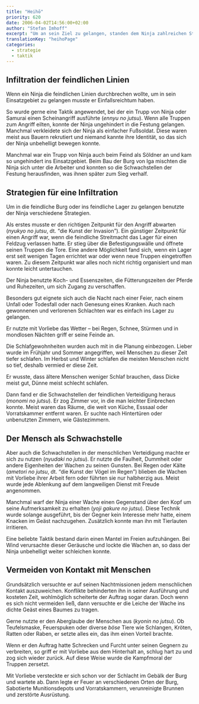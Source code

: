 ```yaml
---
title: "Heihō"
priority: 620
date: 2006-04-02T14:56:00+02:00
author: "Stefan Imhoff"
excerpt: "Um an sein Ziel zu gelangen, standen dem Ninja zahlreichen Strategien und Taktiken zur Verfügung, mit denen er leichter durch feindliches Gebiet gelangen konnte oder in bewachte Anlagen eindringen konnte."
translationKey: "heihoPage"
categories:
  - strategie
  - taktik
---
```


## Infiltration der feindlichen Linien

Wenn ein Ninja die feindlichen Linien durchbrechen wollte, um in sein Einsatzgebiet zu gelangen musste er Einfallsreichtum haben.

So wurde gerne eine Taktik angewendet, bei der ein Trupp von Ninja oder Samurai einen Scheinangriff ausführte (_ennyu no jutsu_). Wenn alle Truppen zum Angriff eilten, konnte der Ninja ungehindert in die Festung gelangen. Manchmal verkleidete sich der Ninja als einfacher Fußsoldat. Diese waren meist aus Bauern rekrutiert und niemand kannte ihre Identität, so das sich der Ninja unbehelligt bewegen konnte.

Manchmal war ein Trupp von Ninja auch beim Feind als Söldner an und kam so ungehindert ins Einsatzgebiet. Beim Bau der Burg von Iga mischten die Ninja sich unter die Arbeiter und konnten so die Schwachstellen der Festung herausfinden, was ihnen später zum Sieg verhalf.

## Strategien für eine Infiltration

Um in die feindliche Burg oder ins feindliche Lager zu gelangen benutzte der Ninja verschiedene Strategien.

Als erstes musste er den richtigen Zeitpunkt für den Angriff abwarten (_nyukyo no jutsu_, dt. <q>die Kunst der Invasion</q>). Ein günstiger Zeitpunkt für einen Angriff war, wenn die feindliche Streitmacht das Lager für einen Feldzug verlassen hatte. Er stieg über die Befestigungswälle und öffnete seinen Truppen die Tore. Eine andere Möglichkeit fand sich, wenn ein Lager erst seit wenigen Tagen errichtet war oder wenn neue Truppen eingetroffen waren. Zu diesem Zeitpunkt war alles noch nicht richtig organisiert und man konnte leicht untertauchen.

Der Ninja benutzte Koch- und Essenszeiten, die Fütterungszeiten der Pferde und Ruhezeiten, um sich Zugang zu verschaffen.

Besonders gut eignete sich auch die Nacht nach einer Feier, nach einem Unfall oder Todesfall oder nach Genesung eines Kranken. Auch nach gewonnenen und verlorenen Schlachten war es einfach ins Lager zu gelangen.

Er nutzte mit Vorliebe das Wetter – bei Regen, Schnee, Stürmen und in mondlosen Nächten griff er seine Feinde an.

Die Schlafgewohnheiten wurden auch mit in die Planung einbezogen. Lieber wurde im Frühjahr und Sommer angegriffen, weil Menschen zu dieser Zeit tiefer schlafen. Im Herbst und Winter schlafen die meisten Menschen nicht so tief, deshalb vermied er diese Zeit.

Er wusste, dass ältere Menschen weniger Schlaf brauchen, dass Dicke meist gut, Dünne meist schlecht schlafen.

Dann fand er die Schwachstellen der feindlichen Verteidigung heraus (_monomi no jutsu_). Er zog Zimmer vor, in die man leichter Einbrechen konnte. Meist waren das Räume, die weit von Küche, Esssaal oder Vorratskammer entfernt waren. Er suchte nach Hintertüren oder unbenutzten Zimmern, wie Gästezimmern.

## Der Mensch als Schwachstelle

Aber auch die Schwachstellen in der menschlichen Verteidigung machte er sich zu nutzen (_nyudaki no jutsu_). Er nutzte die Faulheit, Dummheit oder andere Eigenheiten der Wachen zu seinen Gunsten. Bei Regen oder Kälte (_ametori no jutsu_, dt. <q>die Kunst der Vögel im Regen</q>) blieben die Wachen mit Vorliebe ihrer Arbeit fern oder führten sie nur halbherzig aus. Meist wurde jede Ablenkung auf dem langweiligen Dienst mit Freude angenommen.

Manchmal warf der Ninja einer Wache einen Gegenstand über den Kopf um seine Aufmerksamkeit zu erhalten (_yoji gakure no jutsu_). Diese Technik wurde solange ausgeführt, bis der Gegner kein Interesse mehr hatte, einem Knacken im Geäst nachzugehen. Zusätzlich konnte man ihn mit Tierlauten irritieren.

Eine beliebte Taktik bestand darin einen Mantel im Freien aufzuhängen. Bei Wind verursachte dieser Geräusche und lockte die Wachen an, so dass der Ninja unbehelligt weiter schleichen konnte.

## Vermeiden von Kontakt mit Menschen

Grundsätzlich versuchte er auf seinen Nachtmissionen jedem menschlichen Kontakt auszuweichen. Konflikte behinderten ihn in seiner Ausführung und kosteten Zeit, wohlmöglich scheiterte der Auftrag sogar daran. Doch wenn es sich nicht vermeiden ließ, dann versuchte er die Leiche der Wache ins dichte Geäst eines Baumes zu tragen.

Gerne nutzte er den Aberglaube der Menschen aus (_kyonin no jutsu_). Ob Teufelsmaske, Feuerspuken oder diverse _böse_ Tiere wie Schlangen, Kröten, Ratten oder Raben, er setzte alles ein, das ihm einen Vorteil brachte.

Wenn er den Auftrag hatte Schrecken und Furcht unter seinen Gegnern zu verbreiten, so griff er mit Vorliebe aus dem Hinterhalt an, schlug hart zu und zog sich wieder zurück. Auf diese Weise wurde die Kampfmoral der Truppen zersetzt.

Mit Vorliebe versteckte er sich schon vor der Schlacht im Gebälk der Burg und wartete ab. Dann legte er Feuer an verschiedenen Orten der Burg, Sabotierte Munitionsdepots und Vorratskammern, verunreinigte Brunnen und zerstörte Ausrüstung.
